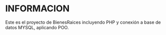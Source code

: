 # INFORMACION 

Este es el proyecto de BienesRaices incluyendo PHP y conexión a base de datos MYSQL, aplicando POO.